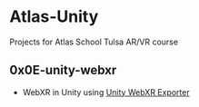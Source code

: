 # Atlas-Unity
Projects for Atlas School Tulsa AR/VR course

## 0x0E-unity-webxr
* WebXR in Unity using [Unity WebXR Exporter](https://openupm.com/packages/com.de-panther.webxr/)
